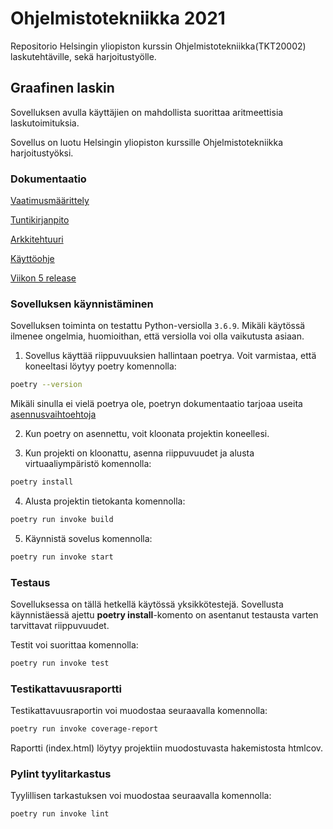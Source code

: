 # Ohjelmistotekniikka 2021

Repositorio Helsingin yliopiston kurssin Ohjelmistotekniikka(TKT20002) laskutehtäville, sekä harjoitustyölle.

## Graafinen laskin

Sovelluksen avulla käyttäjien on mahdollista suorittaa aritmeettisia laskutoimituksia.

Sovellus on luotu Helsingin yliopiston kurssille Ohjelmistotekniikka harjoitustyöksi.

### Dokumentaatio

[Vaatimusmäärittely](/dokumentaatio/vaatimusmaarittely.md)

[Tuntikirjanpito](/dokumentaatio/tuntikirjanpito.md)

[Arkkitehtuuri](/dokumentaatio/arkkitehtuuri.md)

[Käyttöohje](/dokumentaatio/kayttoohje.md)

[Viikon 5 release](https://github.com/suomalainenmari/ot-harjoitustyo2021/releases/tag/viikko5)

### Sovelluksen käynnistäminen

Sovelluksen toiminta on testattu Python-versiolla `3.6.9`. Mikäli käytössä ilmenee ongelmia, huomioithan, että versiolla voi olla vaikutusta asiaan.

1. Sovellus käyttää riippuvuuksien hallintaan poetrya. Voit varmistaa, että koneeltasi löytyy poetry komennolla:

```bash
poetry --version
```

Mikäli sinulla ei vielä poetrya ole, poetryn dokumentaatio tarjoaa useita [asennusvaihtoehtoja](https://python-poetry.org/docs/#installation)

2. Kun poetry on asennettu, voit kloonata projektin koneellesi.

3. Kun projekti on kloonattu, asenna riippuvuudet ja alusta virtuaaliympäristö komennolla:

```bash
poetry install
```
4. Alusta projektin tietokanta komennolla:
```bash
poetry run invoke build
```

5. Käynnistä sovelus komennolla:

```bash
poetry run invoke start
```

### Testaus

Sovelluksessa on tällä hetkellä käytössä yksikkötestejä. Sovellusta käynnistäessä ajettu **poetry install**-komento on asentanut testausta varten tarvittavat riippuvuudet.

Testit voi suorittaa komennolla:
```bash
poetry run invoke test
```


### Testikattavuusraportti

Testikattavuusraportin voi muodostaa seuraavalla komennolla:

```bash
poetry run invoke coverage-report
```

Raportti (index.html) löytyy projektiin muodostuvasta hakemistosta htmlcov.

### Pylint tyylitarkastus

Tyylillisen tarkastuksen voi muodostaa seuraavalla komennolla:

```bash
poetry run invoke lint
```
